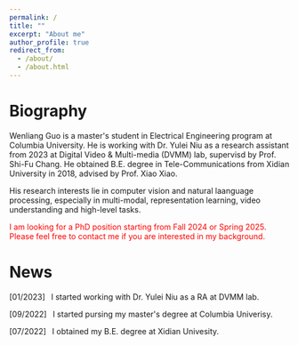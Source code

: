 ```yaml
---
permalink: /
title: ""
excerpt: "About me"
author_profile: true
redirect_from: 
  - /about/
  - /about.html
---
```


# Biography
Wenliang Guo is a master's student in Electrical Engineering program at Columbia University. He is working with Dr. Yulei Niu as a research assistant from 2023 at Digital Video & Multi-media (DVMM) lab, supervisd by Prof. Shi-Fu Chang. He obtained B.E. degree in Tele-Communications from Xidian University in 2018, advised by Prof. Xiao Xiao. 

His research interests lie in computer vision and natural laanguage processing, especially in multi-modal, representation learning, video understanding and high-level tasks.

<font color=red> I am looking for a PhD position starting from Fall 2024 or Spring 2025. Please feel free to contact me if you are interested in my background.</font>

# News

[01/2023] &ensp;I started working with Dr. Yulei Niu as a RA at DVMM lab.

[09/2022] &ensp;I started pursing my master's degree at Columbia Univerisy.

[07/2022] &ensp;I obtained my B.E. degree at Xidian Univesity. 